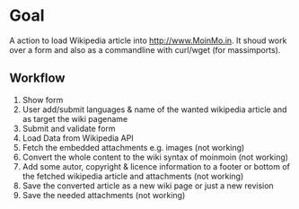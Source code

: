 # Goal #
A action to load Wikipedia article into http://www.MoinMo.in. It shoud work over a form and also as a commandline with curl/wget (for massimports).

## Workflow ##
  1. Show form
  1. User add/submit languages & name of the wanted wikipedia article and as target the wiki pagename
  1. Submit and validate form
  1. Load Data from Wikipedia API
  1. Fetch the embedded attachments e.g. images (not working)
  1. Convert the whole content to the wiki syntax of moinmoin (not working)
  1. Add some autor, copyright & licence information to a footer or bottom of the fetched wikipedia article and attachments (not working)
  1. Save the converted article as a new wiki page or just a new revision
  1. Save the needed attachments (not working)






